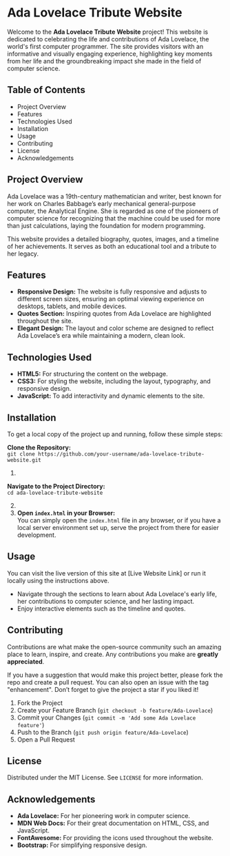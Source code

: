 # **Ada Lovelace Tribute Website**

Welcome to the **Ada Lovelace Tribute Website** project\! This website is dedicated to celebrating the life and contributions of Ada Lovelace, the world's first computer programmer. The site provides visitors with an informative and visually engaging experience, highlighting key moments from her life and the groundbreaking impact she made in the field of computer science.

## **Table of Contents**

* Project Overview  
* Features  
* Technologies Used  
* Installation  
* Usage  
* Contributing  
* License  
* Acknowledgements

## **Project Overview**

Ada Lovelace was a 19th-century mathematician and writer, best known for her work on Charles Babbage’s early mechanical general-purpose computer, the Analytical Engine. She is regarded as one of the pioneers of computer science for recognizing that the machine could be used for more than just calculations, laying the foundation for modern programming.

This website provides a detailed biography, quotes, images, and a timeline of her achievements. It serves as both an educational tool and a tribute to her legacy.

## **Features**

* **Responsive Design:** The website is fully responsive and adjusts to different screen sizes, ensuring an optimal viewing experience on desktops, tablets, and mobile devices.  
* **Quotes Section:** Inspiring quotes from Ada Lovelace are highlighted throughout the site.  
* **Elegant Design:** The layout and color scheme are designed to reflect Ada Lovelace’s era while maintaining a modern, clean look.  

## **Technologies Used**

* **HTML5:** For structuring the content on the webpage.  
* **CSS3:** For styling the website, including the layout, typography, and responsive design.  
* **JavaScript:** To add interactivity and dynamic elements to the site.  

## **Installation**

To get a local copy of the project up and running, follow these simple steps:

**Clone the Repository:**  
`git clone https://github.com/your-username/ada-lovelace-tribute-website.git`

1. 

**Navigate to the Project Directory:**  
`cd ada-lovelace-tribute-website`

2.   
3. **Open `index.html` in your Browser:**  
   You can simply open the `index.html` file in any browser, or if you have a local server environment set up, serve the project from there for easier development.

## **Usage**

You can visit the live version of this site at \[Live Website Link\] or run it locally using the instructions above.

* Navigate through the sections to learn about Ada Lovelace's early life, her contributions to computer science, and her lasting impact.  
* Enjoy interactive elements such as the timeline and quotes.

## **Contributing**

Contributions are what make the open-source community such an amazing place to learn, inspire, and create. Any contributions you make are **greatly appreciated**.

If you have a suggestion that would make this project better, please fork the repo and create a pull request. You can also open an issue with the tag "enhancement". Don’t forget to give the project a star if you liked it\!

1. Fork the Project  
2. Create your Feature Branch (`git checkout -b feature/Ada-Lovelace`)  
3. Commit your Changes (`git commit -m 'Add some Ada Lovelace feature'`)  
4. Push to the Branch (`git push origin feature/Ada-Lovelace`)  
5. Open a Pull Request

## **License**

Distributed under the MIT License. See `LICENSE` for more information.

## **Acknowledgements**

* **Ada Lovelace:** For her pioneering work in computer science.  
* **MDN Web Docs:** For their great documentation on HTML, CSS, and JavaScript.  
* **FontAwesome:** For providing the icons used throughout the website.  
* **Bootstrap:** For simplifying responsive design.
